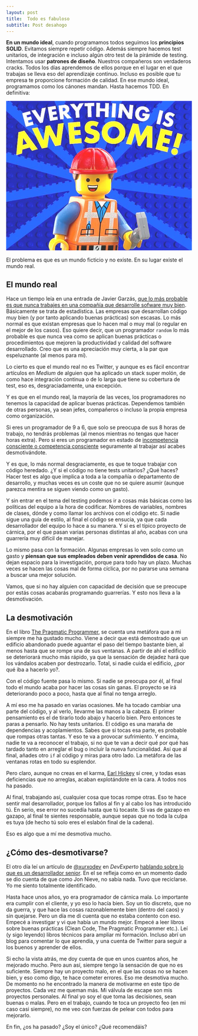 ```yaml
---
layout: post
title:  Todo es fabuloso
subtitle: Post desahogo
---
```


**En un mundo ideal**, cuando programamos todos seguimos los **principios SOLID**. Evitamos siempre repetir código. Además siempre hacemos test unitarios, de integración e incluso algún otro test de la pirámide de testing. Intentamos usar **patrones de diseño**. Nuestros compañeros son verdaderos cracks. Todos los días aprendemos de ellos porque en el lugar en el que trabajas se lleva eso del aprendizaje continuo. Incluso es posible que tu empresa te proporcione formación de calidad. En ese mundo ideal, programamos como los cánones mandan. Hasta hacemos TDD. En definitiva:

![Everything is awesome](/img/posts/2016/everything-is-awesome.jpg)
 
El problema es que es un mundo ficticio y no existe. En su lugar existe el mundo real.


## El mundo real
 
Hace un tiempo leía en una entrada de Javier Garzás, [que lo más probable es que nunca trabajes en una compañía que desarrolle sofware muy bien](http://www.javiergarzas.com/2015/03/lo-mas-probable-es-que-nunca-trabajes-en-una-organizacion-que-haga-software-muy-bien.html). Básicamente se trata de estadística. Las empresas que desarrollan código muy bien (y por tanto aplicando buenas prácticas) son escasas. Lo más normal es que existan empresas que lo hacen mal o muy mal (o regular en el mejor de los casos). Eso quiere decir, que un programador `random` lo más probable es que nunca vea como se aplican buenas prácticas o procedimientos que mejoren la productividad y calidad del software desarrollado. Creo que es una apreciación muy cierta, a la par que espeluznante (al menos para mí).

Lo cierto es que el mundo real no es Twitter, y aunque es es fácil encontrar artículos en *Medium* de alguien que ha aplicado un stack super molón, de como hace integración continua o de lo larga que tiene su cobertura de test, eso es, desgraciadamente, una excepción.

Y es que en el mundo real, la mayoría de las veces, los programadores no tenemos la capacidad de aplicar buenas prácticas. Dependemos también de otras personas, ya sean jefes, compañeros o incluso la propia empresa como organización. 

Si eres un programador de 9 a 6, que solo se preocupa de sus 8 horas de trabajo, no tendrás problemas (al menos mientras no tengas que hacer horas extra). Pero si eres un programador en estado de [incompetencia consciente o competencia consciente](http://blog.koalite.com/2016/02/se-consciente-de-lo-que-sabes-y-de-lo-que-no) seguramente al trabajar así acabes desmotivándote. 

Y es que, lo más normal desgraciamente, es que te toque trabajar con código heredado. ¿Y si el código no tiene tests unitarios? ¿Qué haces? Hacer test es algo que implica a toda a la compañía o departamento de desarrollo, y muchas veces es un coste que no se quiere asumir (aunque parezca mentira se siguen viendo como un gasto).

Y sin entrar en el tema del testing podemos ir a cosas más básicas como las políticas del equipo a la hora de codificar. Nombres de variables, nombres de clases,  dónde y como llamar los archivos con el código etc. Si nadie sigue una guía de estilo, al final el código se ensucia, ya que cada desarrollador del equipo lo hace a su manera. Y si es el típico proyecto de cárnica, por el que pasan varias personas distintas al año, acabas con una guarrería muy difícil de manejar.

Lo mismo pasa con la formación.  Algunas empresas lo ven solo como un gasto y **piensan que sus empleados deben venir aprendidos de casa**. No dejan espacio para la investigación, porque para todo hay un plazo. Muchas veces se hacen las cosas mal de forma cíclica, por no pararse una semana a buscar una mejor solución.

Vamos, que si no hay alguien con capacidad de decisión que se preocupe por estás cosas acabarás programando guarrerías. Y esto nos lleva a la desmotivación.

## La desmotivación

En el libro [The  Pragmatic Programmer](https://www.amazon.com/Pragmatic-Programmer-Journeyman-Master/dp/020161622X), se cuenta  una metáfora que a mi siempre me ha gustado mucho. Viene a decir que está demostrado que un edificio abandonado puede aguantar el paso del tiempo bastante bien, al menos hasta que se rompe una de sus ventanas.  A partir de ahí el edificio se deteriorará mucho más rápido, ya que la sensación de dejadez hará que los vándalos acaben por destrozarlo. Total, si nadie cuida el edificio, ¿por qué iba a hacerlo yo?.

Con el código fuente pasa lo mismo. Si nadie se preocupa por él, al final todo el mundo acaba por hacer las cosas sin ganas. El proyecto se irá deteriorando poco a poco, hasta que al final no tenga arreglo. 

A mí eso me ha pasado en varias ocasiones. Me ha tocado cambiar una parte del código, y al verlo, llevarme las manos a la cabeza. El primer pensamiento es el de tirarlo todo abajo y hacerlo bien. Pero entonces te paras a pensarlo. No hay tests unitarios. El código es una maraña de dependencias y acoplamientos. Sabes que si tocas esa parte, es probable que rompas otras tantas. Y eso te va a provocar sufrimiento. Y encima, nadie te va a reconocer el trabajo, si no que te van a decir qué por qué has tardado tanto en arreglar el bug o incluir la nueva funcionalidad. Así que al final, añades otro `if` al código y miras para otro lado. La metáfora de las ventanas rotas en todo su esplendor.

Pero claro, aunque no creas en el karma, [Earl Hickey](https://es.wikipedia.org/wiki/Earl_Hickey) sí cree, y todas esas deficiencias que no arreglas, acaban explotándote en la cara. A todos nos ha pasado. 

Al final, trabajando así, cualquier cosa que tocas rompe otras. Eso te hace sentir mal desarrollador, porque los fallos al fin y al cabo los has introducido tú. En serio, ese error no sucedía hasta que tú tocaste. Si vas de gazapo en gazapo, al final te sientes responsable, aunque sepas que no toda la culpa es tuya (de hecho tú solo eres el eslabón final de la cadena).

Eso es algo que a mí me desmotiva mucho. 

## ¿Cómo des-desmotivarse?

El otro día leí un artículo de [@xurxodev](https://twitter.com/xurxodev) en *DevExperto* [hablando sobre lo que es un desarrollador senior](https://devexperto.com/senior-developer/). En el se refleja como en un momento dado se dio cuenta de que como Jon Nieve, no sabía nada. Tuvo que reciclarse. Yo me siento totalmente identificado.

Hasta hace unos años, yo era programador de cárnica mala. Lo importante era cumplir con el cliente, y yo eso lo hacía bien. Soy un tío discreto, que no da guerra, y que hace las cosas razonablemente bien (dentro del caos) y sin quejarse. Pero un día me di cuenta que no estaba contento con eso. Empecé a investigar y vi que había un mundo mejor. Empecé a leer libros sobre buenas prácticas (Clean Code, The Pragmatic Programmer etc.). Leí (y sigo leyendo) libros técnicos para ampliar mi formación. Incluso abrí un blog para comentar lo que aprendía, y una cuenta de Twitter para seguir a los buenos y aprender de ellos.  

Si echo la vista atrás, me doy cuenta de que en unos cuantos años, he mejorado mucho. Pero aun así, siempre tengo la sensación de que no es suficiente. Siempre hay un proyecto malo, en el que las cosas no se hacen bien, y eso como digo, te hace cometer errores. Eso me desmotiva mucho. De momento no he encontrado la manera de motivarme en este tipo de proyectos. Cada vez me queman más. Mi válvula de escape son mis proyectos personales. Al final yo soy el que toma las decisiones, sean buenas o malas. Pero en el trabajo, cuando te toca un proyecto feo (en mi caso casi siempre), no me veo con fuerzas de pelear con todos para mejorarlo.

En fin, ¿os ha pasado? ¿Soy el único? ¿Qué recomendáis?

